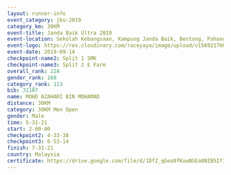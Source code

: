 ```yaml
---
layout: runner-info 
event_category: jbu-2019 
category_km: 30KM 
event-title: Janda Baik Ultra 2019  
event-location: Sekolah Kebangsaan, Kampung Janda Baik, Bentong, Pahang, Malaysia 
event-logo: https://res.cloudinary.com/raceyaya/image/upload/v1569217009/logo/janda-baik_vch1pc.jpg 
event-date: 2019-09-14 
checkpoint-name2: Split 1 SMK 
checkpoint-name3: Split 2 E Farm 
overall_rank: 224
gender_rank: 168
category_rank: 113
bib: 31107
name: MOHD AZAHARI BIN MOHAMAD
distance: 30KM
category: 30KM Men Open
gender: Male
time: 5-31-21
start: 2-00-00
checkpoint2: 4-33-38
checkpoint3: 6-53-14
finish: 7-31-21
country: Malaysia
certificate: https://drive.google.com/file/d/1DfZ_qGea9fKuwNSEa8NIB5If1oaRKog_/view?usp=sharing
---
```

